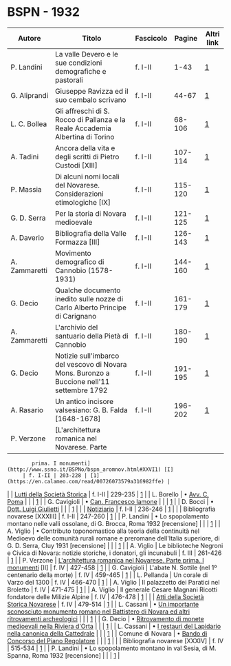 # BSPN - 1932

| Autore        | Titolo                                                                                     | Fascicolo | Pagine  | Altri link                                             |
|---------------|--------------------------------------------------------------------------------------------|-----------|---------|--------------------------------------------------------|
| P. Landini    | La valle Devero e le sue condizioni demografiche e pastorali                               | f. I-II   | 1-43    | [1](https://en.calameo.com/read/00726073579a316982ffe) |
| G. Aliprandi  | Giuseppe Ravizza ed il suo cembalo scrivano                                                | f. I-II   | 44-67   | [1](https://en.calameo.com/read/00726073579a316982ffe) |
| L. C. Bollea  | Gli affreschi di S. Rocco di Pallanza e la Reale Accademia Albertina di Torino             | f. I-II   | 68-106  | [1](https://en.calameo.com/read/00726073579a316982ffe) |
| A. Tadini     | Ancora della vita e degli scritti di Pietro Custodi [XIII]                                 | f. I-II   | 107-114 | [1](https://en.calameo.com/read/00726073579a316982ffe) |
| P. Massia     | Di alcuni nomi locali del Novarese. Considerazioni etimologiche [IX]                       | f. I-II   | 115-120 | [1](https://en.calameo.com/read/00726073579a316982ffe) |
| G. D. Serra   | Per la storia di Novara medioevale                                                         | f. I-II   | 121-125 | [1](https://en.calameo.com/read/00726073579a316982ffe) |
| A. Daverio    | Bibliografia della Valle Formazza [III]                                                    | f. I-II   | 126-143 | [1](https://en.calameo.com/read/00726073579a316982ffe) |
| A. Zammaretti | Movimento demografico di Cannobio (1578-1931)                                              | f. I-II   | 144-160 | [1](https://en.calameo.com/read/00726073579a316982ffe) |
| G. Decio      | Qualche documento inedito sulle nozze di Carlo Alberto Principe di Carignano               | f. I-II   | 161-179 | [1](https://en.calameo.com/read/00726073579a316982ffe) |
| A. Zammaretti | L'archivio del santuario della Pietà di Cannobio                                           | f. I-II   | 180-190 | [1](https://en.calameo.com/read/00726073579a316982ffe) |
| G. Decio      | Notizie sull'imbarco del vescovo di Novara Mons. Buronzo a Buccione nell'11 settembre 1792 | f. I-II   | 191-195 | [1](https://en.calameo.com/read/00726073579a316982ffe) |
| A. Rasario    | Un antico incisore valsesiano: G. B. Falda [1648-1678]                                     | f. I-II   | 196-202 | [1](https://en.calameo.com/read/00726073579a316982ffe) |
| P. Verzone    | [L'architettura romanica nel Novarese. Parte                                               

            prima. I monumenti](http://www.ssno.it/BSPNo/bspn_aromnov.html#XXVI1) [I]
         | f. I-II | 203-228 | [1](https://en.calameo.com/read/00726073579a316982ffe) |

| | [Lutti della Società Storica](http://www.ssno.it/BSPNo/bspn_not32.html#321a) | f. I-II |
229-235 | [1](https://en.calameo.com/read/00726073579a316982ffe) |
| L.
Borello | • [Avv. C. Poma](http://www.ssno.it/BSPNo/bspn_not32.html#321P) | | | [1](https://en.calameo.com/read/00726073579a316982ffe) |
| G.
Cavigioli | • [Can. Francesco Iamone](http://www.ssno.it/BSPNo/bspn_not32.html#321I) | | | [1](https://en.calameo.com/read/00726073579a316982ffe) |
| D.
Bocci | • [Dott. Luigi Giulietti](http://www.ssno.it/BSPNo/bspn_not32.html#321G) | | | [1](https://en.calameo.com/read/00726073579a316982ffe) |
| | [Notiziario](http://www.ssno.it/BSPNo/bspn_not32.html#321b) | f. I-II |
236-246 | [1](https://en.calameo.com/read/00726073579a316982ffe) |
| | Bibliografia novarese [XXXIII] | f. I-II | 247-260 | [1](https://en.calameo.com/read/00726073579a316982ffe) |
| P. Landini | • Lo spopolamento montano nelle valli ossolane, di G. Brocca, Roma
1932 [recensione] | | | [1](https://en.calameo.com/read/00726073579a316982ffe) |
| A. Viglio | • Contributo toponomastico alla teoria della continuità nel Medioevo delle comunità
rurali romane e preromane dell'Italia superiore, di G. D. Serra, Cluy 1931 [recensione]
| | | [1](https://en.calameo.com/read/00726073579a316982ffe) |
| A. Viglio | Le biblioteche Negroni e Civica di Novara: notizie storiche, i donatori, gli incunabuli | f. III |
261-426 | [1](https://en.calameo.com/read/00726073587790f22257e) |
| P. Verzone | [L'architettura romanica nel Novarese. Parte
prima. I monumenti](http://www.ssno.it/BSPNo/bspn_aromnov.html#XXVI2) [II]
| f. IV | 427-458 | [1](https://en.calameo.com/read/0072607353af3ec5090f0) |
| G. Cavigioli | L'abate N. Sottile (nel 1º centenario della morte) | f. IV |
459-465 | [1](https://en.calameo.com/read/0072607353af3ec5090f0) |
| L. Pellanda | Un corale di Varzo del 1300 | f. IV | 466-470 | [1](https://en.calameo.com/read/0072607353af3ec5090f0) |
| A. Viglio | Il palazzetto dei Paratici nel Broletto | f. IV |
471-475 | [1](https://en.calameo.com/read/0072607353af3ec5090f0) |
| A. Viglio | Il generale Cesare Magnani Ricotti fondatore delle Milizie Alpine | f. IV |
476-478 | [1](https://en.calameo.com/read/0072607353af3ec5090f0) |
| | [Atti della Società Storica Novarese](http://www.ssno.it/BSPNo/bspn_not32.html#324) | f. IV |
479-514 | [1](https://en.calameo.com/read/0072607353af3ec5090f0) |
| L. Cassani | • [Un importante sconosciuto monumento
romano nel Battistero di Novara ed altri ritrovamenti archeologici](http://www.ssno.it/BSPNo/bspn_not32.html#324batt) | | | [1](https://en.calameo.com/read/0072607353af3ec5090f0) |
| G. Decio | • [Ritrovamento di monete medioevali nella
Riviera d'Orta](http://www.ssno.it/BSPNo/bspn_not32.html#324or) | | | [1](https://en.calameo.com/read/0072607353af3ec5090f0) |
| L. Cassani | • [I restauri del Lapidario nella canonica
della Cattedrale](http://www.ssno.it/BSPNo/bspn_not32.html#324catt) | | | [1](https://en.calameo.com/read/0072607353af3ec5090f0) |
| Comune di Novara | • [Bando di Concorso del Piano
Regolatore](http://www.ssno.it/BSPNo/bspn_not32.html#324PRG) | | | [1](https://en.calameo.com/read/0072607353af3ec5090f0) |
| | Bibliografia novarese [XXXIV] | f. IV | 515-534 | [1](https://en.calameo.com/read/0072607353af3ec5090f0) |
| P. Landini | • Lo spopolamento montano in val Sesia, di M. Spanna, Roma
1932 [recensione] | | | [1](https://en.calameo.com/read/0072607353af3ec5090f0) |
